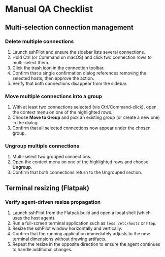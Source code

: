 # Manual QA Checklist

## Multi-selection connection management

### Delete multiple connections
1. Launch sshPilot and ensure the sidebar lists several connections.
2. Hold Ctrl (or Command on macOS) and click two connection rows to multi-select them.
3. Click the trash icon in the connection toolbar.
4. Confirm that a single confirmation dialog references removing the selected hosts, then approve the action.
5. Verify that both connections disappear from the sidebar.

### Move multiple connections into a group
1. With at least two connections selected (via Ctrl/Command-click), open the context menu on one of the highlighted rows.
2. Choose **Move to Group** and pick an existing group (or create a new one) in the dialog.
3. Confirm that all selected connections now appear under the chosen group.

### Ungroup multiple connections
1. Multi-select two grouped connections.
2. Open the context menu on one of the highlighted rows and choose **Ungroup**.
3. Confirm that both connections return to the Ungrouped section.

## Terminal resizing (Flatpak)

### Verify agent-driven resize propagation
1. Launch sshPilot from the Flatpak build and open a local shell (which uses the host agent).
2. Run a full-screen terminal application such as `less /etc/hosts` or `htop`.
3. Resize the sshPilot window horizontally and vertically.
4. Confirm that the running application immediately adjusts to the new terminal dimensions without drawing artifacts.
5. Repeat the resize in the opposite direction to ensure the agent continues to handle additional changes.
